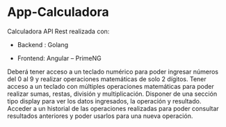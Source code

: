 # App-Calculadora

Calculadora API Rest realizada con:

- Backend : Golang

* Frontend: Angular – PrimeNG

Deberá tener acceso a un teclado numérico para poder ingresar números del 0 al 9 y realizar operaciones matemáticas de solo 2 dígitos. Tener acceso a un teclado con múltiples operaciones matemáticas para poder realizar sumas, restas, división y multiplicación. Disponer de una sección tipo display para ver los datos ingresados, la operación y resultado. Acceder a un historial de las operaciones realizadas para poder consultar resultados anteriores y poder usarlos para una nueva operación.

